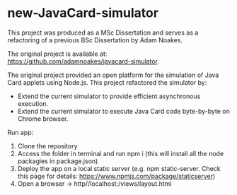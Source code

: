 # new-JavaCard-simulator

This project was produced as a MSc Dissertation and serves as a refactoring of a previous BSc Dissertation by Adam Noakes.

The original project is available at: https://github.com/adamnoakes/javacard-simulator.

The original project provided an open platform for the simulation of Java Card applets using Node.js. This project refactored the simulator by:

   - Extend the current simulator to provide efficient asynchronous execution.
   - Extend the current simulator to execute Java Card code byte-by-byte on Chrome browser.
   
Run app:
1. Clone the repository
2. Access the folder in terminal and run npm i (this will install all the node packagies in package.json)
3. Deploy the app on a local static server 
   (e.g. npm static-server. Check this page for details: https://www.npmjs.com/package/staticserver) 
4. Open a browser ->  http//localhost:<port>/views/layout.html
